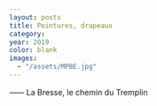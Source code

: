 ```yaml
---
layout: posts
title: Peintures, drapeaux
category:
year: 2019
color: blank
images:
  - "/assets/MPBE.jpg"
---
```


⸺ La Bresse, le chemin du Tremplin
